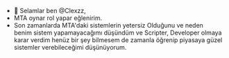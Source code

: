 - 👋 Selamlar ben @Clexzz, 
- MTA oynar rol yapar eğlenirim.
- Son zamanlarda MTA'daki sistemlerin yetersiz
Olduğunu ve neden benim sistem yapamayacağımı
düşündüm ve Scripter, Developer olmaya karar 
verdim henüz bir şey bilmesem de zamanla öğrenip
piyasaya güzel sistemler verebileceğimi düşünüyorum.


